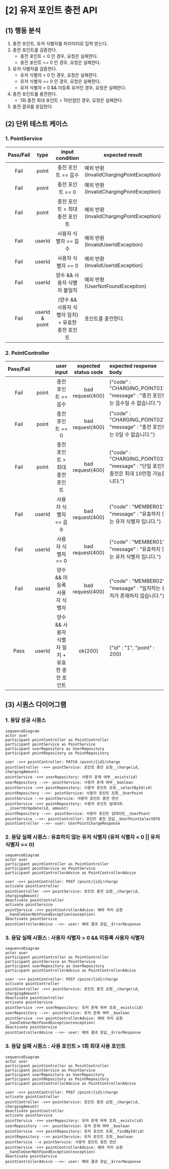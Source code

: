# [2] 유저 포인트 충전 API

## (1) 행동 분석

1. 충전 포인트, 유저 식별자를 파라미터로 입력 받는다.
2. 충전 포인트를 검증한다.
    - 충전 포인트 < 0 인 경우, 요청은 실패한다.
    - 충전 포인트 == 0 인 경우, 요청은 실패한다.
3. 유저 식별자를 검증한다.
   - 유저 식별자 < 0 인 경우, 요청은 실패한다.
   - 유저 식별자 == 0 인 경우, 요청은 실패한다.
   - 유저 식별자 > 0 && 미등록 유저인 경우, 요청은 실패한다.
4. 충전 포인트를 충전한다.
    - 1회 충전 최대 포인트 > 10만점인 경우, 요청은 실패한다.
5. 충전 결과를 응답한다.

## (2) 단위 테스트 케이스

### 1. PointService

| Pass/Fail |      type      |         input condition         | expected result                       |
|:---------:|:--------------:|:-------------------------------:|---------------------------------------|
|   Fail    |     point      |          충전 포인트 == 음수           | 예외 반환 (InvalidChargingPointException) |
|   Fail    |     point      |           충전 포인트 == 0           | 예외 반환 (InvalidChargingPointException) |
|   Fail    |     point      |       충전 포인트 > 최대 충전 포인트        | 예외 반환 (InvalidChargingPointException) |
|   Fail    |     userId     |          사용자 식별자 == 음수          | 예외 반환 (InvalidUserIdException)        |
|   Fail    |     userId     |          사용자 식별자 == 0           | 예외 반환 (InvalidUserIdException)        |
|   Fail    |     userId     |        양수 && 사용자 식별자 불일치        | 예외 반환 (UserNotFoundException)         |
|   Fail    | userId & point | (양수 && 사용자 식별자 일치) + 유효한 충전 포인트 | 포인트를 충전한다.                            |

### 2. PointController

| Pass/Fail |        |          user input           | expected status code | expected response body                                                 |
|:---------:|:------:|:-----------------------------:|:--------------------:|:-----------------------------------------------------------------------|
|   Fail    | point  |         충전 포인트 == 음수          |   bad request(400)   | {"code" : "CHARGING_POINT01", "message" : "충전 포인트는 음수일 수 없습니다."}       |
|   Fail    | point  |          충전 포인트 == 0          |   bad request(400)   | {"code" : "CHARGING_POINT02", "message" : "충전 포인트는 0일 수 없습니다."}        |
|   Fail    | point  |      충전 포인트 > 최대 충전 포인트       |   bad request(400)   | {"code" : "CHARGING_POINT03", "message" : "단일 포인트 충전은 최대 10만점 가능합니다."} |
|   Fail    | userId |         사용자 식별자 == 음수         |   bad request(400)   | {"code" : "MEMBER01", "message" : "유효하지 않는 유저 식별자 입니다."}               |
|   Fail    | userId |         사용자 식별자 == 0          |   bad request(400)   | {"code" : "MEMBER01", "message" : "유효하지 않는 유저 식별자 입니다."}               |
|   Fail    | userId |       양수 && 미등록 사용자 식별자       |   bad request(400)   | {"code" : "MEMBER02", "message" : "일치하는 유저가 존재하지 않습니다."}               |
|   Pass    | userId | 양수 && 사용자 식별자 일치 + 유효한 충전 포인트 |       ok(200)        | {"id" : "1", "point" : 200}                                            |

## (3) 시퀀스 다이어그램

### 1. 응답 성공 시퀀스

```mermaid
sequenceDiagram
actor user
participant pointController as PointController 
participant pointService as PointService
participant userRepository as UserRepository
participant pointRepository as PointRepository

user ->>+ pointController: PATCH /point/{id}/charge
pointController ->>+ pointService: 포인트 충전 요청__charge(id, chargingAmount)
pointService ->>+ userRepository: 사용자 존재 여부__exists(id)
userRepository -->>- pointService: 사용자 존재 여부__boolean
pointService ->>+ pointRepository: 사용자 포인트 조회__selectById(id)
pointRepository -->>- pointService: 사용자 포인트 조회__UserPoint
pointService -->> pointService: 사용자 포인트 충전 연산
pointService ->>+ pointRepository: 사용자 포인트 업데이트__insertOrUpdate(id, amount)
pointRepository -->>- pointService: 사용자 포인트 업데이트__UserPoint
pointService -->>- pointController: 포인트 충전 응답__UserPointSelectDTO
pointController -->>- user: UserPointChargeResponse
```


### 2. 응답 실패 시퀀스 : 유효하지 않는 유저 식별자 (유저 식별자 < 0 || 유저 식별자 == 0)

```mermaid
sequenceDiagram
actor user
participant pointController as PointController 
participant pointService as PointService
participant pointControllerAdvice as PointControllerAdvice 

user ->>+ pointController: POST /point/{id}/charge
activate pointController
pointController ->>+ pointService: 포인트 충전 요청__charge(id, chargingAmount)
deactivate pointController
activate pointService
pointService ->>+ pointControllerAdvice: 예외 처리 요청__handleUserNotFoundException(exception)
deactivate pointService
pointControllerAdvice -->>- user: 예외 결과 응답__ErrorResponse
```


### 3. 응답 실패 시퀀스 : 사용자 식별자 > 0 && 미등록 사용자 식별자

```mermaid
sequenceDiagram
actor user
participant pointController as PointController
participant pointService as PointService
participant userRepository as UserRepository
participant pointControllerAdvice as PointControllerAdvice

user ->>+ pointController: POST /point/{id}/charge
activate pointController
pointController ->>+ pointService: 포인트 충전 요청__charge(id, chargingAmount)
deactivate pointController
activate pointService
pointService ->>+ userRepository: 유저 존재 여부 조회__exists(id)
userRepository -->>- pointService: 유저 존재 여부__boolean
pointService ->>+ pointControllerAdvice: 예외 처리 요청__handleUserNotFoundException(exception)
deactivate pointService
pointControllerAdvice -->>- user: 예외 결과 응답__ErrorResponse
```

### 3. 응답 실패 시퀀스 : 사용 포인트 > 1회 최대 사용 포인트

```mermaid
sequenceDiagram
actor user
participant pointController as PointController
participant pointService as PointService
participant userRepository as UserRepository
participant pointRepository as PointRepository
participant pointControllerAdvice as PointControllerAdvice

user ->>+ pointController: POST /point/{id}/charge
activate pointController
pointController ->>+ pointService: 포인트 충전 요청__charge(id, chargingAmount)
deactivate pointController
activate pointService
pointService ->>+ userRepository: 유저 존재 여부 조회__exists(id)
userRepository -->>- pointService: 유저 존재 여부__boolean
pointService ->>+ pointRepository: 유저 포인트 조회__findById(id)
pointRepository -->> pointService: 유저 포인트 조회__boolean
pointService --x pointService: 사용자 포인트 충전 연산
pointService ->>+ pointControllerAdvice: 예외 처리 요청__handleUserNotFoundException(exception)
deactivate pointService
pointControllerAdvice -->>- user: 예외 결과 응답__ErrorResponse
```
